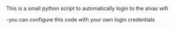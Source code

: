 This is a small python script to automatically login to the alvas wifi

-you can configure this code with your own login credentials

